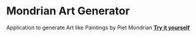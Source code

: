 # Mondrian Art Generator
Application to generate Art like Paintings by Piet Mondrian 
**[Try it yourself](https://tmunz.github.io/Mondrian/)**